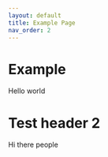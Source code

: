 ```yaml
---
layout: default
title: Example Page
nav_order: 2
---
```


# Example

Hello world

# Test header 2
 Hi there people